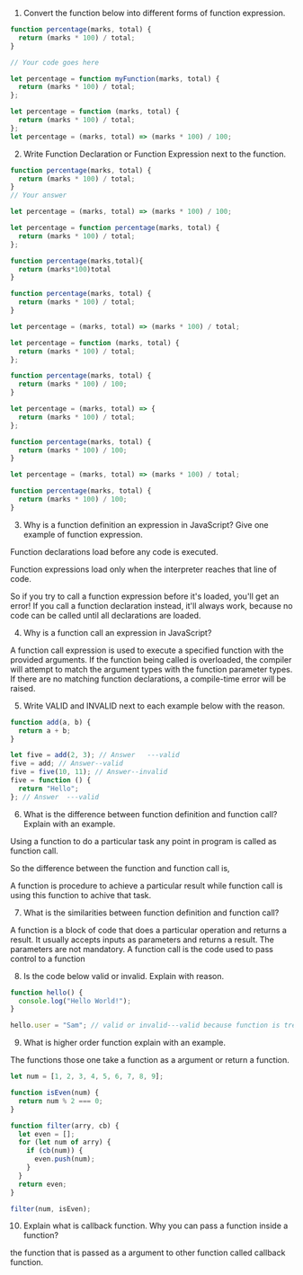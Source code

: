 1. Convert the function below into different forms of function expression.

```js
function percentage(marks, total) {
  return (marks * 100) / total;
}

// Your code goes here
```

```js
let percentage = function myFunction(marks, total) {
  return (marks * 100) / total;
};

let percentage = function (marks, total) {
  return (marks * 100) / total;
};
let percentage = (marks, total) => (marks * 100) / 100;
```

2. Write Function Declaration or Function Expression next to the function.

```js
function percentage(marks, total) {
  return (marks * 100) / total;
}
// Your answer
```

```js
let percentage = (marks, total) => (marks * 100) / 100;
```

```js
let percentage = function percentage(marks, total) {
  return (marks * 100) / total;
};
```

```js
function percentage(marks,total){
  return (marks*100)total
}

```

```js
function percentage(marks, total) {
  return (marks * 100) / total;
}
```

```js
let percentage = (marks, total) => (marks * 100) / total;
```

```js
let percentage = function (marks, total) {
  return (marks * 100) / total;
};
```

```js
function percentage(marks, total) {
  return (marks * 100) / 100;
}
```

```js
let percentage = (marks, total) => {
  return (marks * 100) / total;
};
```

```js
function percentage(marks, total) {
  return (marks * 100) / 100;
}
```

```js
let percentage = (marks, total) => (marks * 100) / total;
```

```js
function percentage(marks, total) {
  return (marks * 100) / 100;
}
```

3. Why is a function definition an expression in JavaScript? Give one example of function expression.

Function declarations load before any code is executed.

Function expressions load only when the interpreter reaches that line of code.

So if you try to call a function expression before it's loaded, you'll get an error! If you call a function declaration instead, it'll always work, because no code can be called until all declarations are loaded.

4. Why is a function call an expression in JavaScript?

A function call expression is used to execute a specified function with the provided arguments. If the function being called is overloaded, the compiler will attempt to match the argument types with the function parameter types. If there are no matching function declarations, a compile-time error will be raised.

5. Write VALID and INVALID next to each example below with the reason.

```js
function add(a, b) {
  return a + b;
}

let five = add(2, 3); // Answer   ---valid
five = add; // Answer--valid
five = five(10, 11); // Answer--invalid
five = function () {
  return "Hello";
}; // Answer  ---valid
```

6. What is the difference between function definition and function call? Explain with an example.

Using a function to do a particular task any point in program is called as function call.

So the difference between the function and function call is,

A function is procedure to achieve a particular result while function call is using this function to achive that task.

7. What is the similarities between function definition and function call?

A function is a block of code that does a particular operation and returns a result. It usually accepts inputs as parameters and returns a result. The parameters are not mandatory. A function call is the code used to pass control to a function

8. Is the code below valid or invalid. Explain with reason.

```js
function hello() {
  console.log("Hello World!");
}

hello.user = "Sam"; // valid or invalid---valid because function is treated as an object in javascript  so we can assign a value  in an object.
```

9. What is higher order function explain with an example.

The functions those one take a function as a argument or return a function.

```js
let num = [1, 2, 3, 4, 5, 6, 7, 8, 9];

function isEven(num) {
  return num % 2 === 0;
}

function filter(arry, cb) {
  let even = [];
  for (let num of arry) {
    if (cb(num)) {
      even.push(num);
    }
  }
  return even;
}

filter(num, isEven);
```

10. Explain what is callback function. Why you can pass a function inside a function?

the function that is passed as a argument to other function called callback function.
